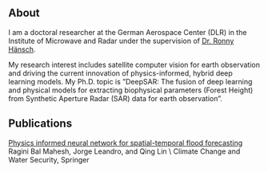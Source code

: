 ## About

I am a doctoral researcher at the German Aerospace Center (DLR) in the Institute of Microwave and Radar under the supervision of [Dr. Ronny Hänsch](http://www.rhaensch.de/). 

My research interest includes satellite computer vision for earth observation and driving the current innovation of physics-informed, hybrid deep learning models. My Ph.D. topic is ”DeepSAR: The fusion of deep learning and physical models for extracting biophysical parameters (Forest Height) from Synthetic Aperture Radar (SAR) data for earth observation”.

## Publications 
[Physics informed neural network for spatial-temporal flood forecasting](https://www.researchgate.net/profile/J-Leandro/publication/356389462_Physics_Informed_Neural_Network_for_Spatial-Temporal_Flood_Forecasting/links/62273c673c53d31ba4b1430c/Physics-Informed-Neural-Network-for-Spatial-Temporal-Flood-Forecasting.pdf)
Ragini Bal Mahesh, Jorge Leandro, and Qing Lin \\
Climate Change and Water Security, Springer
